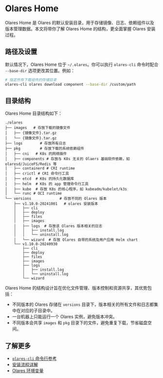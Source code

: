 # Olares Home

Olares Home 是 Olares 的默认安装目录，用于存储镜像、日志、依赖组件以及版本管理数据。本文将带你了解 Olares Home 的结构，更全面掌握 Olares 安装过程。

## 路径及设置

默认情况下，Olares Home 位于 `~/.olares`。你可以执行 `olares-cli` 命令时配合 `--base-dir` 选项更改其位置。例如：

```bash
# 指定所有下载组件的存储目录
olares-cli olares download component --base-dir /custom/path
```

## 目录结构

Olares Home 目录结构如下：

```
./olares
├── images   # 存放下载的镜像文件
│   ├── {镜像文件}.tar.gz
│   └── {镜像文件}.tar.gz
├── logs        # 存放所有日志
├── pkg         # 存放下载的系统依赖组件
│   ├── cni   # K8s 的网络插件
│   ├── components # 存放与 K8s 无关的 Olaers 基础软件依赖，如 olaresd/JuiceFS/Redis 等
│   ├── containerd # CRI runtime
│   ├── crictl # CRI 命令行工具
│   ├── etcd  # K8s 的持久化数据库
│   ├── helm  # K8s 的 app 管理命令行工具
│   ├── kube  # 存放 K8s 的核心程序，如 kubeadm/kubelet/k3s
│   └── runc # OCI runtime
└── versions             # 存放不同的 Olares 版本
    ├── v1.10.0-20241001   # olares 安装版本
    │   ├── cli
    │   ├── deploy
    │   ├── files
    │   ├── images
    │   ├── logs  # 存放该 Olares 版本相关的日志
    │   │   ├── install.log        
    │   │   └── uninstall.log      
    │   └── wizard  # 存放 Olares 自带的系统及用户应用 Helm chart
    └── v1.10.0-20240930    
        ├── cli
        ├── deploy
        ├── files
        ├── images
        ├── logs
        │   ├── install.log        
        │   └── uninstall.log     
        └── wizard
```

Olares Home 的结构设计旨在优化文件管理、版本控制和资源共享，其优势包括：
- 不同版本的 Olares 存储在 `versions` 目录下，版本相关的所有文件和日志都集中在对应的子目录中。
- 一台机器上只能运行一个 Olares 实例，避免版本冲突。
- 不同版本会共享 `images` 和 `pkg` 目录下的文件，避免重复下载，节省磁盘空间。

## 了解更多

- [`olares-cli` 命令行参考](../install/cli/olares-cli.md)
- [安装流程详解](installation-process.md)
- [Olares 环境变量](environment-variables.md)
